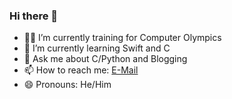 ### Hi there 👋

- 👨‍💻 I’m currently training for Computer Olympics
- 🌱 I’m currently learning Swift and C
- 💬 Ask me about C/Python and Blogging
- 📫 How to reach me: [E-Mail](mailto:contact@ahmedkececi.com)
- 😄 Pronouns: He/Him
